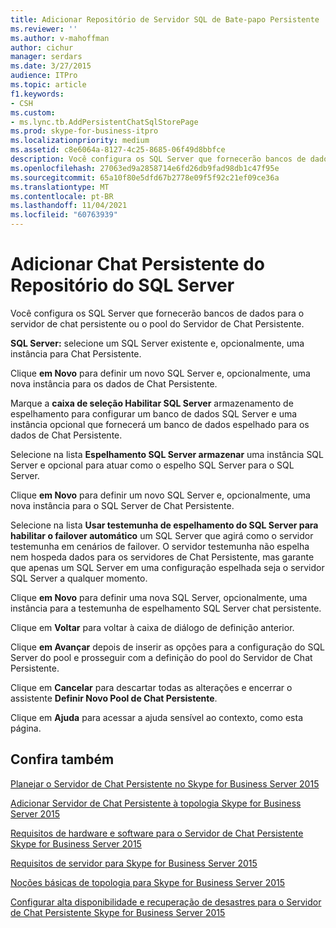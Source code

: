 ```yaml
---
title: Adicionar Repositório de Servidor SQL de Bate-papo Persistente
ms.reviewer: ''
ms.author: v-mahoffman
author: cichur
manager: serdars
ms.date: 3/27/2015
audience: ITPro
ms.topic: article
f1.keywords:
- CSH
ms.custom:
- ms.lync.tb.AddPersistentChatSqlStorePage
ms.prod: skype-for-business-itpro
ms.localizationpriority: medium
ms.assetid: c8e6064a-8127-4c25-8685-06f49d8bbfce
description: Você configura os SQL Server que fornecerão bancos de dados para o servidor de chat persistente ou o pool do Servidor de Chat Persistente.
ms.openlocfilehash: 27063ed9a2858714e6fd26db9fad98db1c47f95e
ms.sourcegitcommit: 65a10f80e5dfd67b2778e09f5f92c21ef09ce36a
ms.translationtype: MT
ms.contentlocale: pt-BR
ms.lasthandoff: 11/04/2021
ms.locfileid: "60763939"
---
```

# <a name="add-persistent-chat-sql-server-store"></a>Adicionar Chat Persistente do Repositório do SQL Server
 
Você configura os SQL Server que fornecerão bancos de dados para o servidor de chat persistente ou o pool do Servidor de Chat Persistente.
  
 **SQL Server:** selecione um SQL Server existente e, opcionalmente, uma instância para Chat Persistente.
  
Clique **em Novo** para definir um novo SQL Server e, opcionalmente, uma nova instância para os dados de Chat Persistente.
  
Marque a **caixa de seleção Habilitar SQL Server** armazenamento de espelhamento para configurar um banco de dados SQL Server e uma instância opcional que fornecerá um banco de dados espelhado para os dados de Chat Persistente.
  
Selecione na lista **Espelhamento SQL Server armazenar** uma instância SQL Server e opcional para atuar como o espelho SQL Server para o SQL Server.
  
Clique **em Novo** para definir um novo SQL Server e, opcionalmente, uma nova instância para o SQL Server de Chat Persistente.
  
Selecione na lista **Usar testemunha de espelhamento do SQL Server para habilitar o failover automático** um SQL Server que agirá como o servidor testemunha em cenários de failover. O servidor testemunha não espelha nem hospeda dados para os servidores de Chat Persistente, mas garante que apenas um SQL Server em uma configuração espelhada seja o servidor SQL Server a qualquer momento.
  
Clique **em Novo** para definir uma nova SQL Server, opcionalmente, uma instância para a testemunha de espelhamento SQL Server chat persistente.
  
Clique em **Voltar** para voltar à caixa de diálogo de definição anterior.
  
Clique **em Avançar** depois de inserir as opções para a configuração do SQL Server do pool e prosseguir com a definição do pool do Servidor de Chat Persistente.
  
Clique em **Cancelar** para descartar todas as alterações e encerrar o assistente **Definir Novo Pool de Chat Persistente**.
  
Clique em **Ajuda** para acessar a ajuda sensível ao contexto, como esta página.
  
## <a name="see-also"></a>Confira também

[Planejar o Servidor de Chat Persistente no Skype for Business Server 2015](../../plan-your-deployment/persistent-chat-server/persistent-chat-server.md)
  
[Adicionar Servidor de Chat Persistente à topologia Skype for Business Server 2015](../../deploy/deploy-persistent-chat-server/add-persistent-chat-server.md)
  
[Requisitos de hardware e software para o Servidor de Chat Persistente Skype for Business Server 2015](../../plan-your-deployment/persistent-chat-server/hardware-and-software-requirements.md)
  
[Requisitos de servidor para Skype for Business Server 2015](../../plan-your-deployment/requirements-for-your-environment/server-requirements.md)
  
[Noções básicas de topologia para Skype for Business Server 2015](../../plan-your-deployment/topology-basics/topology-basics.md)
  
[Configurar alta disponibilidade e recuperação de desastres para o Servidor de Chat Persistente Skype for Business Server 2015](../../deploy/deploy-persistent-chat-server/configure-hadr-for-persistent-chat.md)
